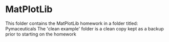 # MatPlotLib
This folder contains the MatPlotLib homework in a folder titled: Pymaceuticals
The 'clean example' folder is a clean copy kept as a backup prior to starting on the homework
